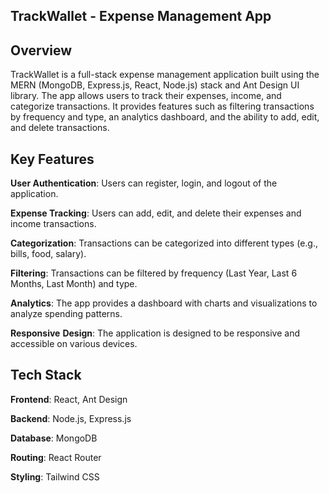 ## ****TrackWallet - Expense Management App****


## ****Overview****

TrackWallet is a full-stack expense management application built using the MERN (MongoDB, Express.js, React, Node.js) stack and Ant Design UI library. The app allows users to track their expenses, income, and categorize transactions. It provides features such as filtering transactions by frequency and type, an analytics dashboard, and the ability to add, edit, and delete transactions.


## ****Key Features****

**User Authentication**: Users can register, login, and logout of the application.

**Expense Tracking**: Users can add, edit, and delete their expenses and income transactions.

**Categorization**: Transactions can be categorized into different types (e.g., bills, food, salary).

**Filtering**: Transactions can be filtered by frequency (Last Year, Last 6 Months, Last Month) and type.

**Analytics**: The app provides a dashboard with charts and visualizations to analyze spending patterns.

**Responsive** **Design**: The application is designed to be responsive and accessible on various devices.


## ****Tech Stack****

**Frontend**: React, Ant Design

**Backend**: Node.js, Express.js

**Database**: MongoDB

**Routing**: React Router

**Styling**: Tailwind CSS
